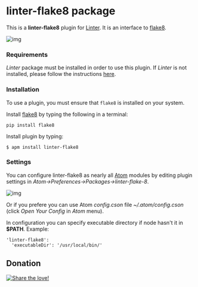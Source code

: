 # linter-flake8 package

This is a **linter-flake8** plugin for [Linter](https://github.com/AtomLinter/Linter). It
is an interface to [flake8](https://pypi.python.org/pypi/flake8).

![img](https://raw.githubusercontent.com/badray/linter-flake8/master/in_action.gif)

### Requirements
*Linter* package must be installed in order to use this plugin. If *Linter* is not
installed, please follow the instructions [here](https://github.com/AtomLinter/Linter).

### Installation
To use a plugin, you must ensure that `flake8` is installed on your
system.

Install [flake8](https://pypi.python.org/pypi/flake8) by typing the following
in a terminal:
   ```
   pip install flake8
   ```

Install plugin by typing:
   ```
   $ apm install linter-flake8
   ```

### Settings
You can configure linter-flake8 as nearly all [Atom](https://atom.io/) modules by editing plugin settings in *Atom->Preferences->Packages->linter-flake-8*.

![img](https://raw.githubusercontent.com/badray/linter-flake8/master/screenshot_settings.png)

Or if you prefere you can use Atom *config.cson* file *~/.atom/config.cson* (click *Open Your Config*
in *Atom* menu).

In configuration you can specify executable directory if node hasn't it in **$PATH**. Example:

```
'linter-flake8':
  'executableDir': '/usr/local/bin/'
```

## Donation
[![Share the love!](https://chewbacco-stuff.s3.amazonaws.com/donate.png)](https://www.paypal.com/cgi-bin/webscr?cmd=_s-xclick&hosted_button_id=KXUYS4ARNHCN8)
